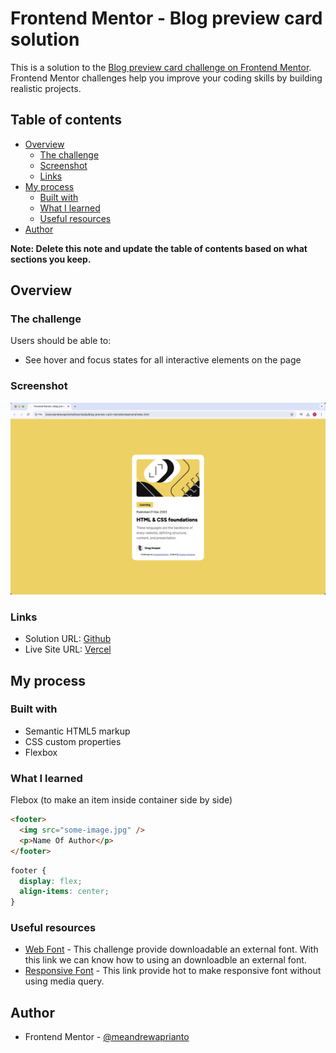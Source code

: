 # Frontend Mentor - Blog preview card solution

This is a solution to the [Blog preview card challenge on Frontend Mentor](https://www.frontendmentor.io/challenges/blog-preview-card-ckPaj01IcS). Frontend Mentor challenges help you improve your coding skills by building realistic projects.

## Table of contents

- [Overview](#overview)
  - [The challenge](#the-challenge)
  - [Screenshot](#screenshot)
  - [Links](#links)
- [My process](#my-process)
  - [Built with](#built-with)
  - [What I learned](#what-i-learned)
  - [Useful resources](#useful-resources)
- [Author](#author)

**Note: Delete this note and update the table of contents based on what sections you keep.**

## Overview

### The challenge

Users should be able to:

- See hover and focus states for all interactive elements on the page

### Screenshot

![](assets/images/blog-preview-card.png)

### Links

- Solution URL: [Github](https://github.com/meandrewaprianto/blog-preview-card)
- Live Site URL: [Vercel](https://blog-preview-card-six-livid.vercel.app/)

## My process

### Built with

- Semantic HTML5 markup
- CSS custom properties
- Flexbox

### What I learned

Flebox (to make an item inside container side by side)

```html
<footer>
  <img src="some-image.jpg" />
  <p>Name Of Author</p>
</footer>
```

```css
footer {
  display: flex;
  align-items: center;
}
```

### Useful resources

- [Web Font](https://www.tutorialspoint.com/how-to-add-multiple-font-files-for-the-same-font-using-css#:~:text=The%20first%20approach%20for%20adding,elements%20on%20your%20web%20page.) - This challenge provide downloadable an external font. With this link we can know how to using an downloadble an external font.
- [Responsive Font](https://blog.dai.codes/responsive-css-without-media-queries/) - This link provide hot to make responsive font without using media query.

## Author

- Frontend Mentor - [@meandrewaprianto](https://www.frontendmentor.io/profile/yourusername)
